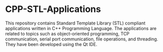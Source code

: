 # CPP-STL-Applications
This repository contains Standard Template Library (STL) compliant applications written in C++ Programming Language. The applications are related to topics such as object-oriented programming, TCP communication, serial port communication, file operations, and threading. 
They have been developed using the Qt IDE.